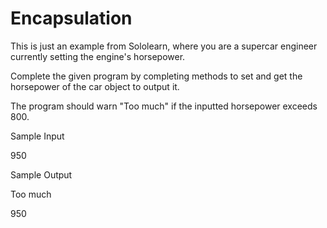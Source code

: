 # Encapsulation
This is just an example from Sololearn, where you are a supercar engineer currently setting the engine's horsepower.

Complete the given program by completing methods to set and get the horsepower of the car object to output it.

The program should warn "Too much" if the inputted horsepower exceeds 800.

Sample Input

950

Sample Output

Too much

950


